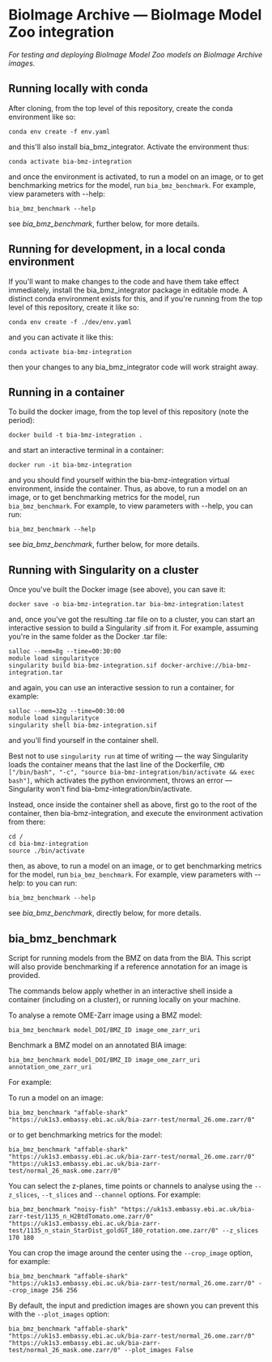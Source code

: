 # BioImage Archive — BioImage Model Zoo integration

*For testing and deploying BioImage Model Zoo models on BioImage Archive images.*

## Running locally with conda

After cloning, from the top level of this repository, create the conda environment like so:

    conda env create -f env.yaml

and this'll also install bia_bmz_integrator. Activate the environment thus:

    conda activate bia-bmz-integration

and once the environment is activated, to run a model on an image, or to get benchmarking metrics for the model, run `bia_bmz_benchmark`. For example, view parameters with --help:

    bia_bmz_benchmark --help

see *bia_bmz_benchmark*, further below, for more details.

## Running for development, in a local conda environment

If you'll want to make changes to the code and have them take effect immediately, install the bia_bmz_integrator package in editable mode. A distinct conda environment exists for this, and if you're running from the top level of this repository, create it like so: 

    conda env create -f ./dev/env.yaml 

and you can activate it like this:

    conda activate bia-bmz-integration

then your changes to any bia_bmz_integrator code will work straight away. 

## Running in a container

To build the docker image, from the top level of this repository (note the period):

    docker build -t bia-bmz-integration . 

and start an interactive terminal in a container:

    docker run -it bia-bmz-integration

and you should find yourself within the bia-bmz-integration virtual environment, inside the container. Thus, as above, to run a model on an image, or to get benchmarking metrics for the model, run `bia_bmz_benchmark`. For example, to view parameters with --help, you can run:

    bia_bmz_benchmark --help

see *bia_bmz_benchmark*, further below, for more details.

## Running with Singularity on a cluster

Once you've built the Docker image (see above), you can save it:

    docker save -o bia-bmz-integration.tar bia-bmz-integration:latest

and, once you've got the resulting .tar file on to a cluster, you can start an interactive session to build a Singularity .sif from it. For example, assuming you're in the same folder as the Docker .tar file:

    salloc --mem=8g --time=00:30:00
    module load singularityce
    singularity build bia-bmz-integration.sif docker-archive://bia-bmz-integration.tar

and again, you can use an interactive session to run a container, for example:

    salloc --mem=32g --time=00:30:00
    module load singularityce
    singularity shell bia-bmz-integration.sif

and you'll find yourself in the container shell. 

Best not to use `singularity run` at time of writing — the way Singularity loads the container means that the last line of the Dockerfile, `CMD ["/bin/bash", "-c", "source bia-bmz-integration/bin/activate && exec bash"]`, which activates the python environment, throws an error — Singularity won't find bia-bmz-integration/bin/activate.

Instead, once inside the container shell as above, first go to the root of the container, then bia-bmz-integration, and execute the environment activation from there:

    cd / 
    cd bia-bmz-integration
    source ./bin/activate

then, as above, to run a model on an image, or to get benchmarking metrics for the model, run `bia_bmz_benchmark`. For example, view parameters with --help: to  you can run:

    bia_bmz_benchmark --help

see *bia_bmz_benchmark*, directly below, for more details.

## bia_bmz_benchmark

Script for running models from the BMZ on data from the BIA. This script will also provide benchmarking if a reference annotation for an image is provided.

The commands below apply whether in an interactive shell inside a container (including on a cluster), or running locally on your machine.

To analyse a remote OME-Zarr image using a BMZ model:

    bia_bmz_benchmark model_DOI/BMZ_ID image_ome_zarr_uri

Benchmark a BMZ model on an annotated BIA image:

    bia_bmz_benchmark model_DOI/BMZ_ID image_ome_zarr_uri annotation_ome_zarr_uri

For example: 

To run a model on an image:

    bia_bmz_benchmark "affable-shark" "https://uk1s3.embassy.ebi.ac.uk/bia-zarr-test/normal_26.ome.zarr/0" 

or to get benchmarking metrics for the model:

    bia_bmz_benchmark "affable-shark" "https://uk1s3.embassy.ebi.ac.uk/bia-zarr-test/normal_26.ome.zarr/0" "https://uk1s3.embassy.ebi.ac.uk/bia-zarr-test/normal_26_mask.ome.zarr/0"

You can select the z-planes, time points or channels to analyse using the `--z_slices`, `--t_slices` and `--channel` options. For example: 

    bia_bmz_benchmark "noisy-fish" "https://uk1s3.embassy.ebi.ac.uk/bia-zarr-test/1135_n_H2BtdTomato.ome.zarr/0" "https://uk1s3.embassy.ebi.ac.uk/bia-zarr-test/1135_n_stain_StarDist_goldGT_180_rotation.ome.zarr/0" --z_slices 170 180

You can crop the image around the center using the `--crop_image` option, for example:

    bia_bmz_benchmark "affable-shark" "https://uk1s3.embassy.ebi.ac.uk/bia-zarr-test/normal_26.ome.zarr/0" --crop_image 256 256

By default, the input and prediction images are shown you can prevent this with the `--plot_images` option:

    bia_bmz_benchmark "affable-shark" "https://uk1s3.embassy.ebi.ac.uk/bia-zarr-test/normal_26.ome.zarr/0" "https://uk1s3.embassy.ebi.ac.uk/bia-zarr-test/normal_26_mask.ome.zarr/0" --plot_images False
